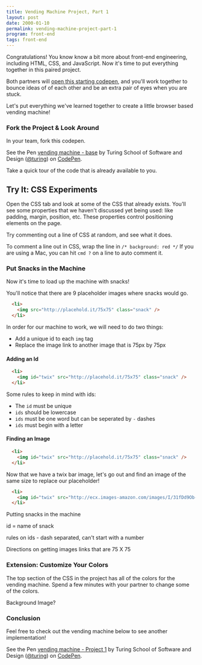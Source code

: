 ```yaml
---
title: Vending Machine Project, Part 1
layout: post
date: 2000-01-10
permalink: vending-machine-project-part-1
program: front-end
tags: front-end
---
```


Congratulations! You know know a bit more about front-end engineering, including HTML, CSS, and JavaScript. Now it's time to put everything together in this paired project.

Both partners will [open this starting codepen](http://codepen.io/team/turing/pen/pPvEEB), and you'll work together to bounce ideas of of each other and be an extra pair of eyes when you are stuck.

Let's put everything we've learned together to create a little browser based vending machine!

### Fork the Project & Look Around

In your team, fork this codepen.

<p data-height="300" data-theme-id="23788" data-slug-hash="pPvEEB" data-default-tab="result" data-user="turing" data-embed-version="2" data-pen-title="vending machine - base" class="codepen">See the Pen <a href="http://codepen.io/team/turing/pen/pPvEEB/">vending machine - base</a> by Turing School of Software and Design (<a href="http://codepen.io/turing">@turing</a>) on <a href="http://codepen.io">CodePen</a>.</p>
<script async src="https://production-assets.codepen.io/assets/embed/ei.js"></script>

Take a quick tour of the code that is already available to you.

<div class="try-it">
  <h2>Try It: CSS Experiments</h2>

  <p>Open the CSS tab and look at some of the CSS that already exists. You'll see some properties that we haven't discussed yet being used: like padding, margin, position, etc. These properties control positioning elements on the page.</p>


  <p>Try commenting out a line of CSS at random, and see what it does.</p>

  <p>To comment a line out in CSS, wrap the line in <code>/* background: red */</code> If you are using a Mac, you can hit <code>cmd ?</code> on a line to auto comment it.</p>
</div>

### Put Snacks in the Machine

Now it's time to load up the machine with snacks!

You'll notice that there are 9 placeholder images where snacks would go.

```html
  <li>
    <img src="http://placehold.it/75x75" class="snack" />
  </li>
```

In order for our machine to work, we will need to do two things:

- Add a unique id to each `img` tag
- Replace the image link to another image that is 75px by 75px

#### Adding an Id

```html
  <li>
    <img id="twix" src="http://placehold.it/75x75" class="snack" />
  </li>
```

Some rules to keep in mind with ids:

- The `id` must be unique
- `ids` should be lowercase
- `ids` must be one word but can be seperated by `-` dashes
- `ids` must begin with a letter

#### Finding an Image

```html
  <li>
    <img id="twix" src="http://placehold.it/75x75" class="snack" />
  </li>
```

Now that we have a twix bar image, let's go out and find an image of the same size to replace our placeholder!

```html
  <li>
    <img id="twix" src="http://ecx.images-amazon.com/images/I/31fDd9Ob-YL._SL75_.jpg" class="snack" />
  </li>
```



Putting snacks in the machine

id = name of snack

rules on ids - dash separated, can't start with a number

Directions on getting images links that are 75 X 75

### Extension: Customize Your Colors

The top section of the CSS in the project has all of the colors for the vending machine. Spend a few minutes with your partner to change some of the colors.

Background Image?

### Conclusion

Feel free to check out the vending machine below to see another implementation!

<p data-height="600" data-theme-id="23788" data-slug-hash="jmEpqw" data-default-tab="result" data-user="turing" data-embed-version="2" data-pen-title="vending machine - Project 1" data-preview="true" class="codepen">See the Pen <a href="http://codepen.io/team/turing/pen/jmEpqw/">vending machine - Project 1</a> by Turing School of Software and Design (<a href="http://codepen.io/turing">@turing</a>) on <a href="http://codepen.io">CodePen</a>.</p>
<script async src="https://production-assets.codepen.io/assets/embed/ei.js"></script>